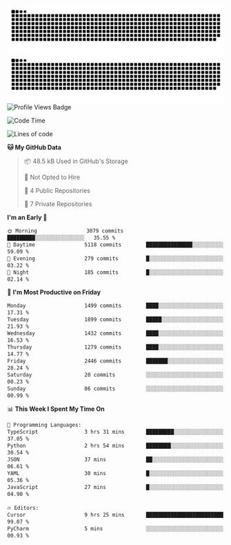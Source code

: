 <img src="https://github.com/nielsbaggerman/nielsbaggerman/blob/output/github-contribution-grid-snake.svg#gh-light-mode-only" alt="GitHub Snake Light">
<img src="https://github.com/nielsbaggerman/nielsbaggerman/blob/output/github-contribution-grid-snake-dark.svg#gh-dark-mode-only" alt="GitHub Snake Dark">
<img src="https://komarev.com/ghpvc/?username=nielsbaggerman&amp;label=Profile+Views" alt="Profile Views Badge" />

<!--START_SECTION:waka-->
![Code Time](http://img.shields.io/badge/Code%20Time-2%2C289%20hrs%2023%20mins-blue)

![Lines of code](https://img.shields.io/badge/From%20Hello%20World%20I%27ve%20Written-10.0%20million%20lines%20of%20code-blue)

**🐱 My GitHub Data** 

> 📦 48.5 kB Used in GitHub's Storage 
 > 
> 🚫 Not Opted to Hire
 > 
> 📜 4 Public Repositories 
 > 
> 🔑 7 Private Repositories 
 > 
**I'm an Early 🐤** 

```text
🌞 Morning                3079 commits        █████████░░░░░░░░░░░░░░░░   35.55 % 
🌆 Daytime                5118 commits        ███████████████░░░░░░░░░░   59.09 % 
🌃 Evening                279 commits         █░░░░░░░░░░░░░░░░░░░░░░░░   03.22 % 
🌙 Night                  185 commits         █░░░░░░░░░░░░░░░░░░░░░░░░   02.14 % 
```
📅 **I'm Most Productive on Friday** 

```text
Monday                   1499 commits        ████░░░░░░░░░░░░░░░░░░░░░   17.31 % 
Tuesday                  1899 commits        █████░░░░░░░░░░░░░░░░░░░░   21.93 % 
Wednesday                1432 commits        ████░░░░░░░░░░░░░░░░░░░░░   16.53 % 
Thursday                 1279 commits        ████░░░░░░░░░░░░░░░░░░░░░   14.77 % 
Friday                   2446 commits        ███████░░░░░░░░░░░░░░░░░░   28.24 % 
Saturday                 20 commits          ░░░░░░░░░░░░░░░░░░░░░░░░░   00.23 % 
Sunday                   86 commits          ░░░░░░░░░░░░░░░░░░░░░░░░░   00.99 % 
```


📊 **This Week I Spent My Time On** 

```text
💬 Programming Languages: 
TypeScript               3 hrs 31 mins       █████████░░░░░░░░░░░░░░░░   37.05 % 
Python                   2 hrs 54 mins       ████████░░░░░░░░░░░░░░░░░   30.54 % 
JSON                     37 mins             ██░░░░░░░░░░░░░░░░░░░░░░░   06.61 % 
YAML                     30 mins             █░░░░░░░░░░░░░░░░░░░░░░░░   05.36 % 
JavaScript               27 mins             █░░░░░░░░░░░░░░░░░░░░░░░░   04.90 % 

🔥 Editors: 
Cursor                   9 hrs 25 mins       █████████████████████████   99.07 % 
PyCharm                  5 mins              ░░░░░░░░░░░░░░░░░░░░░░░░░   00.93 % 
```


<!--END_SECTION:waka-->
